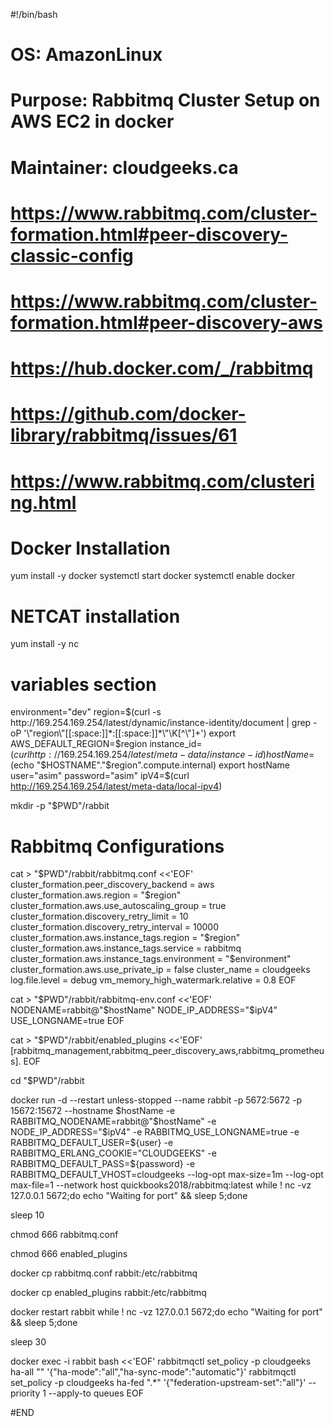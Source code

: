 #!/bin/bash
# OS: AmazonLinux
# Purpose: Rabbitmq Cluster Setup on AWS EC2 in docker
# Maintainer: cloudgeeks.ca
# https://www.rabbitmq.com/cluster-formation.html#peer-discovery-classic-config
# https://www.rabbitmq.com/cluster-formation.html#peer-discovery-aws
# https://hub.docker.com/_/rabbitmq
# https://github.com/docker-library/rabbitmq/issues/61
# https://www.rabbitmq.com/clustering.html

# Docker Installation
yum install -y docker
systemctl start docker
systemctl enable docker

# NETCAT installation
yum install -y nc


# variables section
environment="dev"
region=$(curl -s http://169.254.169.254/latest/dynamic/instance-identity/document | grep -oP '\"region\"[[:space:]]*:[[:space:]]*\"\K[^\"]+')
export AWS_DEFAULT_REGION=$region
instance_id=$(curl http://169.254.169.254/latest/meta-data/instance-id)
hostName=$(echo "$HOSTNAME"."$region".compute.internal)
export hostName
user="asim"
password="asim"
ipV4=$(curl http://169.254.169.254/latest/meta-data/local-ipv4)


mkdir -p "$PWD"/rabbit

# Rabbitmq Configurations
cat  > "$PWD"/rabbit/rabbitmq.conf <<'EOF'
cluster_formation.peer_discovery_backend = aws
cluster_formation.aws.region = "$region"
cluster_formation.aws.use_autoscaling_group = true
cluster_formation.discovery_retry_limit = 10
cluster_formation.discovery_retry_interval = 10000
cluster_formation.aws.instance_tags.region = "$region"
cluster_formation.aws.instance_tags.service = rabbitmq
cluster_formation.aws.instance_tags.environment = "$environment"
cluster_formation.aws.use_private_ip = false
cluster_name = cloudgeeks
log.file.level = debug
vm_memory_high_watermark.relative = 0.8
EOF

cat > "$PWD"/rabbit/rabbitmq-env.conf <<'EOF'
NODENAME=rabbit@"$hostName"
NODE_IP_ADDRESS="$ipV4"
USE_LONGNAME=true
EOF

cat > "$PWD"/rabbit/enabled_plugins <<'EOF'
[rabbitmq_management,rabbitmq_peer_discovery_aws,rabbitmq_prometheus].
EOF


cd "$PWD"/rabbit



docker run -d --restart unless-stopped --name rabbit -p 5672:5672 -p 15672:15672 --hostname $hostName -e RABBITMQ_NODENAME=rabbit@"$hostName" -e NODE_IP_ADDRESS="$ipV4" -e RABBITMQ_USE_LONGNAME=true -e RABBITMQ_DEFAULT_USER=${user} -e RABBITMQ_ERLANG_COOKIE="CLOUDGEEKS" -e RABBITMQ_DEFAULT_PASS=${password} -e RABBITMQ_DEFAULT_VHOST=cloudgeeks --log-opt max-size=1m --log-opt max-file=1 --network host quickbooks2018/rabbitmq:latest
while ! nc -vz 127.0.0.1 5672;do echo "Waiting for port" && sleep 5;done

sleep 10

chmod 666 rabbitmq.conf

chmod 666 enabled_plugins


docker cp rabbitmq.conf rabbit:/etc/rabbitmq

docker cp enabled_plugins rabbit:/etc/rabbitmq


docker restart rabbit
while ! nc -vz 127.0.0.1 5672;do echo "Waiting for port" && sleep 5;done

sleep 30

docker exec -i rabbit bash <<'EOF'
rabbitmqctl set_policy -p cloudgeeks ha-all "" '{"ha-mode":"all","ha-sync-mode":"automatic"}'
rabbitmqctl set_policy -p cloudgeeks ha-fed ".*" '{"federation-upstream-set":"all"}' --priority 1 --apply-to queues
EOF


#END
